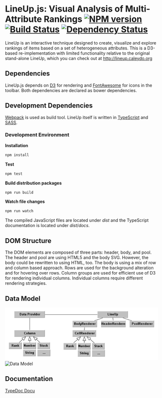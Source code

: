LineUp.js: Visual Analysis of Multi-Attribute Rankings [![NPM version][npm-image]][npm-url] [![Build Status][travis-image]][travis-url] [![Dependency Status][daviddm-image]][daviddm-url]
======================================================

LineUp is an interactive technique designed to create, visualize and explore rankings of items based on a set of heterogeneous attributes. 
This is a D3-based re-implementation with limited functionality relative to the original stand-alone LineUp, which you can check out at http://lineup.caleydo.org

Dependencies
------------

LineUp.js depends on [D3](http://d3js.org) for rendering and [FontAwesome](http://fontawesome.io/) for icons in the toolbar. Both dependencies are declared as bower dependencies. 

Development Dependencies
------------------------

[Webpack](http://webpack.github.io) is used as build tool. LineUp itself is written in [TypeScript](www.typescriptlang.org) and [SASS](http://sass-lang.com). 

### Development Environment

**Installation**

```bash
npm install
```


**Test**

```bash
npm test
```

**Build distribution packages**

```bash
npm run build
```


**Watch file changes**

```bash
npm run watch
```

The compiled JavaScript files are located under _dist_ and the TypeScript documentation is located under _dist_/_docs_.

DOM Structure
-------------

The DOM elements are composed of three parts: header, body, and pool. 
The header and pool are using HTML5 and the body SVG. However, the body could be rewritten to using HTML, too. 
The body is using a mix of row and column based approach. Rows are used for the background alteration and for hovering over rows. 
Column groups are used for efficient use of D3 for rendering individual columns. Individual columns require different rendering strategies. 

Data Model
----------

![Data Model](assets/data_model.png)
![Data Model](../../assets/data_model.png)

Documentation
-------------

[TypeDoc Docu](http://lineup-releases.s3-website.eu-central-1.amazonaws.com/latest/docs/)


[npm-image]: https://badge.fury.io/js/lineupjs.svg
[npm-url]: https://npmjs.org/package/lineupjs
[travis-image]: https://travis-ci.org/caleydo/lineupjs.svg
[travis-url]: https://travis-ci.org/caleydo/lineupjs
[daviddm-image]: https://david-dm.org/caleydo/lineupjs.svg?theme=shields.io
[daviddm-url]: https://david-dm.org/caleydo/lineupjs



